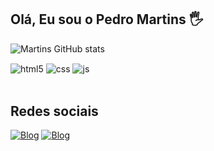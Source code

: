 ## Olá, Eu sou o Pedro Martins 🖐️ 

![Martins GitHub stats](https://github-readme-stats.vercel.app/api?username=pedromartinsbda&show_icons=true&theme=tokyonight)

<div style="display: inline_block">
 <img align="center" alt="html5" src="https://img.shields.io/badge/HTML5-E34F26?style=for-the-badge&logo=html5&logoColor=white" /> 
<img align="center" alt="css" src="https://img.shields.io/badge/CSS3-1572B6?style=for-the-badge&logo=css3&logoColor=white" /> 
<img align="center" alt="js" src="https://img.shields.io/badge/JavaScript-F7DF1E?style=for-the-badge&logo=javascript&logoColor=black" /> 
</div>
<br>

## Redes sociais

[![Blog](https://img.shields.io/badge/Instagram-E4405F?style=for-the-badge&logo=instagram&logoColor=white)](https://www.instagram.com/_pdromartins/)
[![Blog](https://img.shields.io/badge/LinkedIn-0077B5?style=for-the-badge&logo=linkedin&logoColor=white)](https://www.linkedin.com/in/pedro-martins-839aaa274/)
